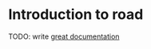 # Introduction to road

TODO: write [great documentation](http://jacobian.org/writing/what-to-write/)
